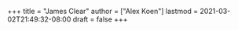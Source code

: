 +++
title = "James Clear"
author = ["Alex Koen"]
lastmod = 2021-03-02T21:49:32-08:00
draft = false
+++
